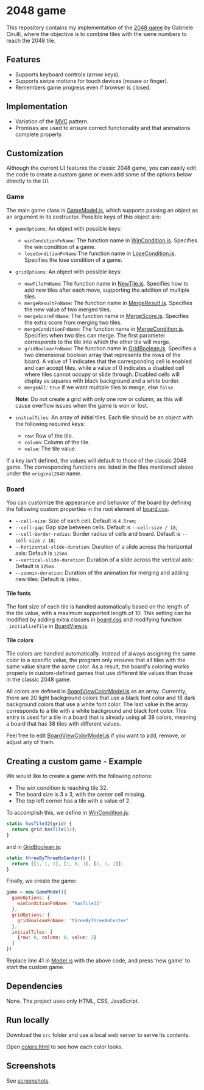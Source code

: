 # 2048 game

This repository contains my implementation of the [2048 game](https://en.wikipedia.org/wiki/2048_(video_game)) by Gabriele Cirulli, where the objective is to combine tiles with the same numbers to reach the 2048 tile.

## Features

* Supports keyboard controls (arrow keys).
* Supports swipe motions for touch devices (mouse or finger).
* Remembers game progress even if browser is closed.

## Implementation

* Variation of the [MVC](https://en.wikipedia.org/wiki/Model%E2%80%93view%E2%80%93controller) pattern.
* Promises are used to ensure correct functionality and that animations complete properly.

## Customization

Although the current UI features the classic 2048 game, you can easily edit the code to create a custom game or even add some of the options below directly to the UI.

### Game

The main game class is [GameModel.js](src/js/GameModel.js), which supports passing an object as an argument in its costructor. Possible keys of this object are:

* `gameOptions`: An object with possible keys:
  * `winConditionFnName`: The function name in [WinCondition.js](src/js/gameModel/WinCondition.js). Specifies the win condition of a game.
  * `loseConditionFnName`:The function name in [LoseCondition.js](src/js/gameModel/LoseCondition.js). Specifies the lose condition of a game.
* `gridOptions`: An object with possible keys:
  * `newTileFnName`: The function name in [NewTile.js](src/js/gameModel/NewTile.js). Specifies how to add new tiles after each move, supporting the addition of multiple tiles.
  * `mergeResultFnName`: The function name in [MergeResult.js](src/js/gameModel/MergeResult.js). Specifies the new value of two merged tiles.
  * `mergeScoreFnName`: The function name in [MergeScore.js](src/js/gameModel/MergeScore.js). Specifies the extra score from merging two tiles.
  * `mergeConditionFnName`: The function name in [MergeCondition.js](src/js/gameModel/MergeCondition.js). Specifies when two tiles can merge. The first parameter corresponds to the tile into which the other tile will merge.
  * `gridBooleanFnName`: The function name in [GridBoolean.js](src/js/gameModel/GridBoolean.js). Specifies a two dimensional boolean array that represents the rows of the board. A value of 1 indicates that the corresponding cell is enabled and can accept tiles, while a value of 0 indicates a disabled cell where tiles cannot occupy or slide through. Disabled cells will display as squares with black background and a white border.
  * `mergeAll`: `true` if we want multiple tiles to merge, else `false`.

  **Note**: Do not create a grid with only one row or column, as this will cause overflow issues when the game is won or lost.

* `initialTiles`: An array of initial tiles. Each tile should be an object with the following required keys:
  * `row`: Row of the tile.
  * `column`: Column of the tile.
  * `value`: The tile value.

If a key isn't defined, the values will default to those of the classic 2048 game. The corresponding functions are listed in the files mentioned above under the `original2048` name.

### Board

You can customize the appearance and behavior of the board by defining the following custom properties in the root element of [board.css](src/css/board.css).

* `--cell-size`: Size of each cell. Default is `4.5rem`;
* `--cell-gap`: Gap size between cells. Default is `--cell-size / 18`;
* `--cell-border-radius`: Border radius of cells and board. Default is `--cell-size / 18`;
* `--horizontal-slide-duration`: Duration of a slide across the horizontal axis: Default is `125ms`.
* `--vertical-slide-duration`: Duration of a slide across the vertical axis: Default is `125ms`.
* `--zoomin-duration`: Duration of the animation for merging and adding new tiles: Default is `100ms`.

#### Tile fonts

The font size of each tile is handled automatically based on the length of the tile value, with a maximum supported length of 10. This setting can be modified by adding extra classes in [board.css](src/css/board.css) and modifying function `_initializeTile` in [BoardView.js](src/js/gameView/BoardView.js).

#### Tile colors

Tile colors are handled automatically. Instead of always assigning the same color to a specific value, the program only ensures that all tiles with the same value share the same color. As a result, the board's coloring works properly in custom-defined games that use different tile values than those in the classic 2048 game.

All colors are defined in [BoardViewColorModel.js](src/js/gameView/BoardViewColorModel.js) as an array. Currently, there are 20 light background colors that use a black font color and 18 dark background colors that use a white font color. The last value in the array corresponds to a tile with a white background and black font color. This entry is used for a tile in a board that is already using all 38 colors, meaning a board that has 38 tiles with different values.

Feel free to edit [BoardViewColorModel.js](src/js/gameView/BoardViewColorModel.js) if you want to add, remove, or adjust any of them.

## Creating a custom game - Example

We would like to create a game with the following options:

* The win condition is reaching tile 32.
* The board size is 3 x 3, with the center cell missing.
* The top left corner has a tile with a value of 2.

To accomplish this, we define in [WinCondition.js](src/js/gameModel/WinCondition.js):

```js
static hasTile32(grid) {
  return grid.hasTile(32);
}
```

and in [GridBoolean.js](src/js/gameModel/GridBoolean.js):

```js
static threeByThreeNoCenter() {
  return [[1, 1, 1], [1, 0, 1], [1, 1, 1]];
}
```

Finally, we create the game:

```js
game = new GameModel({
  gameOptions: {
    winConditionFnName: 'hasTile32'
  },
  gridOptions: {
    gridBooleanFnName: 'threeByThreeNoCenter'
  },
  initialTiles: [
    {row: 0, column: 0, value: 2}
  ]
})
```

Replace line 41 in [Model.js](src/js/Model.js) with the above code, and press 'new game' to start the custom game.

## Dependencies

None. The project uses only HTML, CSS, JavaScript.

## Run locally

Download the `src` folder and use a local web server to serve its contents.

Open [colors.html](src/colors.html) to see how each color looks.

## Screenshots

See [screenshots](screenshots/).
